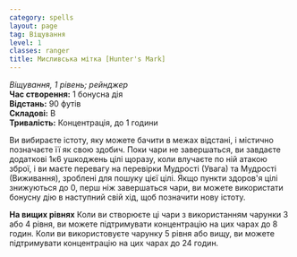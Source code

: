 ```yaml
---
category: spells
layout: page
tag: Віщування
level: 1
classes: ranger
title: Мисливська мітка [Hunter's Mark]
---
```


_Віщування, 1 рівень; рейнджер_    
**Час створення:** 1 бонусна дія    
**Відстань:** 90 футів    
**Складові:** В    
**Тривалість:** Концентрація, до 1 години    

Ви вибираєте істоту, яку можете бачити в межах відстані, і містично позначаєте її як свою здобич. Поки чари не завершаться, ви завдаєте додаткові 1к6 ушкоджень цілі щоразу, коли влучаєте по ній атакою зброї, і ви маєте перевагу на перевірки Мудрості (Увага) та Мудрості (Виживання), зроблені для пошуку цієї цілі. Якщо пункти здоров'я цілі знижуються до 0, перш ніж завершаться чари, ви можете використати бонусну дію в наступний свій хід, щоб позначити нову істоту.  

**На вищих рівнях** Коли ви створюєте ці чари з використанням чарунки 3 або 4 рівня, ви можете підтримувати концентрацію на цих чарах до 8 годин. Коли ви використовуєте чарунку 5 рівня або вищу, ви можете підтримувати концентрацію на цих чарах до 24 годин.
